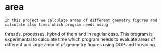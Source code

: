# area
    In this project we calculate areas of different geometry figures and calculate also times which program needs using
threads, processes, hybrid of them and in regular case. This program is experimental to calculate time which program
needs to evaluate areas of different and large amount of geometry figures using OOP and threading
